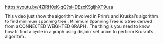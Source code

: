 

https://youtu.be/4ZlRH0eK-qQ?si=DEzxKSgljhXT9uza

This video just show the algorithm involved in Prim’s and Kruskal’s algorithm to find minimum spanning tree . Minimum Spanning Tree is a tree derived from a CONNECTED WEIGHTED GRAPH . 
The thing is you need to know how to find a cycle in a graph using disjoint set union to perform Kruskal’s algorithm . 

